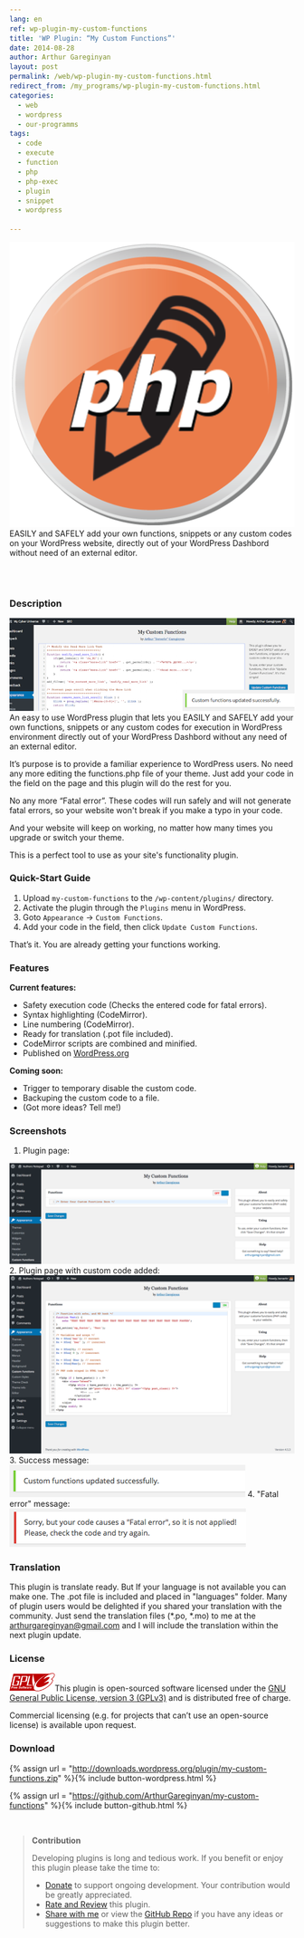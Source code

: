 ```yaml
---
lang: en
ref: wp-plugin-my-custom-functions
title: 'WP Plugin: “My Custom Functions”'
date: 2014-08-28
author: Arthur Gareginyan
layout: post
permalink: /web/wp-plugin-my-custom-functions.html
redirect_from: /my_programs/wp-plugin-my-custom-functions.html
categories:
  - web
  - wordpress
  - our-programms
tags:
  - code
  - execute
  - function
  - php
  - php-exec
  - plugin
  - snippet
  - wordpress

---
```


![thumb](/images/my-custom-functions/icon.png)
EASILY and SAFELY add your own functions, snippets or any custom codes on your WordPress website, directly out of your WordPress Dashbord without need of an external editor.

<br><br>

### Description

<img src="/images/my-custom-functions/banner.png" alt="WP Plugin &quot;My Custom Functions&quot;" />
An easy to use WordPress plugin that lets you EASILY and SAFELY add your own functions, snippets or any custom codes for execution in WordPress environment directly out of your WordPress Dashbord without any need of an external editor. 

It’s purpose is to provide a familiar experience to WordPress users. No need any more editing the functions.php file of your theme. Just add your code in the field on the page and this plugin will do the rest for you.

No any more “Fatal error”. These codes will run safely and will not generate fatal errors, so your website won't break if you make a typo in your code.

And your website will keep on working, no matter how many times you upgrade or switch your theme.

This is a perfect tool to use as your site's functionality plugin.


### Quick-Start Guide

1. Upload `my-custom-functions` to the `/wp-content/plugins/` directory.
2. Activate the plugin through the `Plugins` menu in WordPress.
3. Goto `Appearance` → `Custom Functions`.
4. Add your code in the field, then click `Update Custom Functions`.

That’s it. You are already getting your functions working.


### Features

**Current features:**

* Safety execution code (Checks the entered code for fatal errors).
* Syntax highlighting  (CodeMirror).
* Line numbering  (CodeMirror).
* Ready for translation (.pot file included).
* CodeMirror scripts are combined and minified.
* Published on [WordPress.org](http://wordpess.org/)

**Coming soon:**

* Trigger to temporary disable the custom code.
* Backuping the custom code to a file.
* (Got more ideas? Tell me!)


### Screenshots

1. Plugin page:
<img src="/images/my-custom-functions/screenshot-1.png" alt="WP plugin &quot;My Custom Functions&quot; by Arthur Gareginyan" />
2. Plugin page with custom code added:
<img src="/images/my-custom-functions/screenshot-2.png" alt="WP plugin &quot;My Custom Functions&quot; by Arthur Gareginyan" />
3. Success message:
<img src="/images/my-custom-functions/screenshot-3.png" alt="WP plugin &quot;My Custom Functions&quot; by Arthur Gareginyan" />
4. "Fatal error" message:
<img src="/images/my-custom-functions/screenshot-4.png" alt="WP plugin &quot;My Custom Functions&quot; by Arthur Gareginyan" />


### Translation

This plugin is translate ready. But If your language is not available you can make one. The .pot file is included and placed in "languages" folder. Many of plugin users would be delighted if you shared your translation with the community. Just send the translation files (*.po, *.mo) to me at the arthurgareginyan@gmail.com and I will include the translation within the next plugin update.


### License

<img src="/images/gplv3.png" alt="gplv3" width="80" class="alignleft" style="border:none;" />This plugin is open-sourced software licensed under the <a href="http://www.gnu.org/licenses/gpl-3.0.html" title="GPLv3" target="_blank">GNU General Public License, version 3 (GPLv3)</a> and is distributed free of charge.

Commercial licensing (e.g. for projects that can’t use an open-source license) is available upon request.


### Download

{% assign url = "http://downloads.wordpress.org/plugin/my-custom-functions.zip" %}{% include button-wordpress.html %}

{% assign url = "https://github.com/ArthurGareginyan/my-custom-functions" %}{% include button-github.html %}


<br>

>**Contribution**
>
>Developing plugins is long and tedious work. If you benefit or enjoy this plugin please take the time to:
>
>* [Donate](http://www.arthurgareginyan.com/donate.html) to support ongoing development. Your contribution would be greatly appreciated.
>* [Rate and Review](https://wordpress.org/support/view/plugin-reviews/my-custom-functions?rate=5#postform) this plugin.
>* [Share with me](mailto:arthurgareginyan@gmail.com) or view the [GitHub Repo](https://github.com/ArthurGareginyan/my-custom-functions) if you have any ideas or suggestions to make this plugin better.